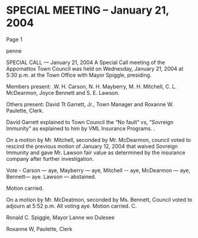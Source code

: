 # SPECIAL MEETING – January 21, 2004

Page 1

penne

SPECIAL CALL — January 21, 2004
A Special Call meeting of the Appomattox Town Council was held on Wednesday,
January 21, 2004 at 5:30 p.m. at the Town Office with Mayor Spiggle, presiding.

Members present: .W. H. Carson, N. H. Mayberry, M. H. Mitchell, C. L. McDearmon,
Joyce Bennett and S. E. Lawson.

Others present: David Tt Garrett, Jr., Town Manager and Roxanne W. Paulette, Clerk.

David Garrett explained to Town Council the “No fault” vs, “Sovreign Immunity” as
explained to him by VML Insurance Programs. .

On a motion by Mr. Mitchell, seconded by Mr. McDearmon, council voted to rescind the
previous motion of January 12, 2004 that waived Sovreign Immunity and gave Mr.
Lawson fair value as determined by the insurance company after further investigation.

Vote - Carson — aye, Mayberry — aye, Mitchell -- aye, McDearmon — aye, Bennett— aye.
Lawson — abstained.

Motion carried.

On a motion by Mr. McDeatmon, seconded by Ms. Bennett, Council voted to adjourn at
5:52 p.m. All voting aye. Motion carried.
C.

Ronald C. Spiggle, Mayor
Lanne wo Dulesee

Roxanne W, Paulette, Clerk